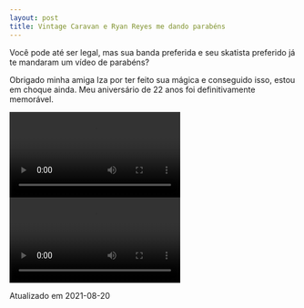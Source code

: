 ```yaml
---
layout: post
title: Vintage Caravan e Ryan Reyes me dando parabéns
---
```


Você pode até ser legal, mas sua banda preferida e seu skatista preferido já te mandaram um vídeo de parabéns?

Obrigado minha amiga Iza por ter feito sua mágica e conseguido isso, estou em choque ainda.
Meu aniversário de 22 anos foi definitivamente memorável.

<div class="bipartido">
<video  class="parte w50 mw100" controls preload="auto">
	<source src="/images/blog/ryrey_happy_birthday.mp4" type="video/mp4">
</video>

<video  class="parte w50 mw100" controls preload="auto">
	<source src="/images/blog/vintage_caravan_happy_birthday.mp4" type="video/mp4">
</video>
</div>

Atualizado em 2021-08-20
